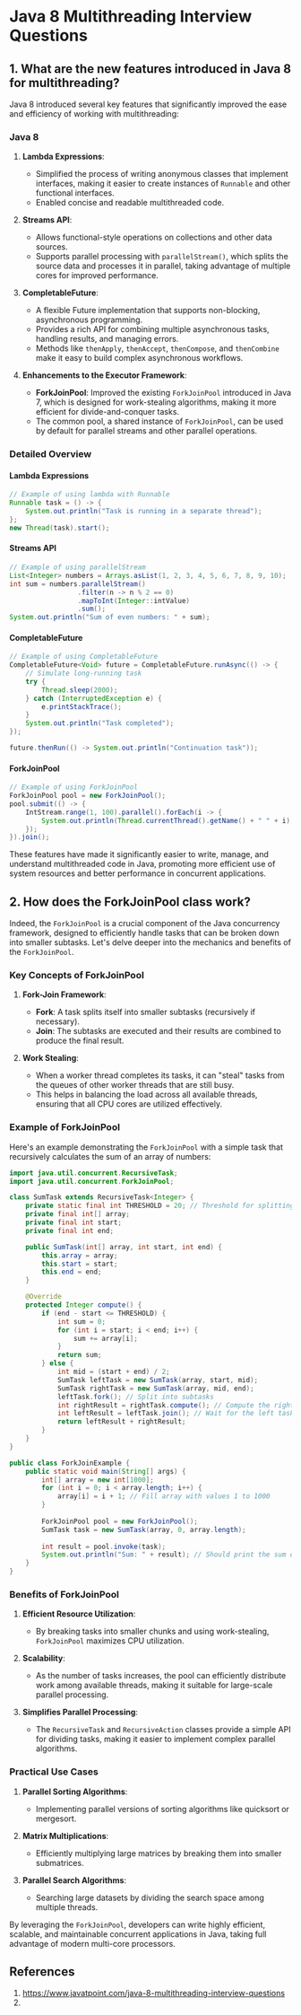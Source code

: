 # Java 8 Multithreading Interview Questions

## 1. What are the new features introduced in Java 8 for multithreading?

Java 8 introduced several key features that significantly improved the ease and efficiency of working with multithreading:

### Java 8

1. **Lambda Expressions**:
   - Simplified the process of writing anonymous classes that implement interfaces, making it easier to create instances of `Runnable` and other functional interfaces.
   - Enabled concise and readable multithreaded code.

2. **Streams API**:
   - Allows functional-style operations on collections and other data sources.
   - Supports parallel processing with `parallelStream()`, which splits the source data and processes it in parallel, taking advantage of multiple cores for improved performance.

3. **CompletableFuture**:
   - A flexible Future implementation that supports non-blocking, asynchronous programming.
   - Provides a rich API for combining multiple asynchronous tasks, handling results, and managing errors.
   - Methods like `thenApply`, `thenAccept`, `thenCompose`, and `thenCombine` make it easy to build complex asynchronous workflows.

4. **Enhancements to the Executor Framework**:
   - **ForkJoinPool**: Improved the existing `ForkJoinPool` introduced in Java 7, which is designed for work-stealing algorithms, making it more efficient for divide-and-conquer tasks.
   - The common pool, a shared instance of `ForkJoinPool`, can be used by default for parallel streams and other parallel operations.

### Detailed Overview

#### Lambda Expressions
```java
// Example of using lambda with Runnable
Runnable task = () -> {
    System.out.println("Task is running in a separate thread");
};
new Thread(task).start();
```

#### Streams API
```java
// Example of using parallelStream
List<Integer> numbers = Arrays.asList(1, 2, 3, 4, 5, 6, 7, 8, 9, 10);
int sum = numbers.parallelStream()
                 .filter(n -> n % 2 == 0)
                 .mapToInt(Integer::intValue)
                 .sum();
System.out.println("Sum of even numbers: " + sum);
```

#### CompletableFuture
```java
// Example of using CompletableFuture
CompletableFuture<Void> future = CompletableFuture.runAsync(() -> {
    // Simulate long-running task
    try {
        Thread.sleep(2000);
    } catch (InterruptedException e) {
        e.printStackTrace();
    }
    System.out.println("Task completed");
});

future.thenRun(() -> System.out.println("Continuation task"));
```

#### ForkJoinPool
```java
// Example of using ForkJoinPool
ForkJoinPool pool = new ForkJoinPool();
pool.submit(() -> {
    IntStream.range(1, 100).parallel().forEach(i -> {
        System.out.println(Thread.currentThread().getName() + " " + i);
    });
}).join();
```

These features have made it significantly easier to write, manage, and understand multithreaded code in Java, promoting more efficient use of system resources and better performance in concurrent applications.

## 2. How does the ForkJoinPool class work?

Indeed, the `ForkJoinPool` is a crucial component of the Java concurrency framework, designed to efficiently handle tasks that can be broken down into smaller subtasks. Let's delve deeper into the mechanics and benefits of the `ForkJoinPool`.

### Key Concepts of ForkJoinPool

1. **Fork-Join Framework**:
   - **Fork**: A task splits itself into smaller subtasks (recursively if necessary).
   - **Join**: The subtasks are executed and their results are combined to produce the final result.

2. **Work Stealing**:
   - When a worker thread completes its tasks, it can "steal" tasks from the queues of other worker threads that are still busy.
   - This helps in balancing the load across all available threads, ensuring that all CPU cores are utilized effectively.

### Example of ForkJoinPool

Here's an example demonstrating the `ForkJoinPool` with a simple task that recursively calculates the sum of an array of numbers:

```java
import java.util.concurrent.RecursiveTask;
import java.util.concurrent.ForkJoinPool;

class SumTask extends RecursiveTask<Integer> {
    private static final int THRESHOLD = 20; // Threshold for splitting tasks
    private final int[] array;
    private final int start;
    private final int end;

    public SumTask(int[] array, int start, int end) {
        this.array = array;
        this.start = start;
        this.end = end;
    }

    @Override
    protected Integer compute() {
        if (end - start <= THRESHOLD) {
            int sum = 0;
            for (int i = start; i < end; i++) {
                sum += array[i];
            }
            return sum;
        } else {
            int mid = (start + end) / 2;
            SumTask leftTask = new SumTask(array, start, mid);
            SumTask rightTask = new SumTask(array, mid, end);
            leftTask.fork(); // Split into subtasks
            int rightResult = rightTask.compute(); // Compute the right task directly
            int leftResult = leftTask.join(); // Wait for the left task to complete
            return leftResult + rightResult;
        }
    }
}

public class ForkJoinExample {
    public static void main(String[] args) {
        int[] array = new int[1000];
        for (int i = 0; i < array.length; i++) {
            array[i] = i + 1; // Fill array with values 1 to 1000
        }
        
        ForkJoinPool pool = new ForkJoinPool();
        SumTask task = new SumTask(array, 0, array.length);
        
        int result = pool.invoke(task);
        System.out.println("Sum: " + result); // Should print the sum of numbers from 1 to 1000
    }
}
```

### Benefits of ForkJoinPool

1. **Efficient Resource Utilization**:
   - By breaking tasks into smaller chunks and using work-stealing, `ForkJoinPool` maximizes CPU utilization.

2. **Scalability**:
   - As the number of tasks increases, the pool can efficiently distribute work among available threads, making it suitable for large-scale parallel processing.

3. **Simplifies Parallel Processing**:
   - The `RecursiveTask` and `RecursiveAction` classes provide a simple API for dividing tasks, making it easier to implement complex parallel algorithms.

### Practical Use Cases

1. **Parallel Sorting Algorithms**:
   - Implementing parallel versions of sorting algorithms like quicksort or mergesort.

2. **Matrix Multiplications**:
   - Efficiently multiplying large matrices by breaking them into smaller submatrices.

3. **Parallel Search Algorithms**:
   - Searching large datasets by dividing the search space among multiple threads.

By leveraging the `ForkJoinPool`, developers can write highly efficient, scalable, and maintainable concurrent applications in Java, taking full advantage of modern multi-core processors.

## References
1. https://www.javatpoint.com/java-8-multithreading-interview-questions
2. 
